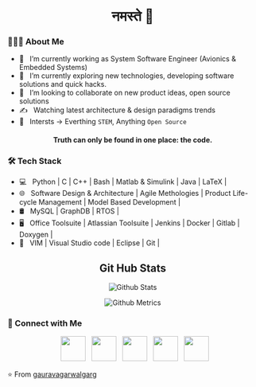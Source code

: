 <h1 align="center"> नमस्ते 🙏 </h1>

<h3> 👨🏻‍💻 About Me </h3>

- 💼 &nbsp; I’m currently working as System Software Engineer (Avionics & Embedded Systems)
- 🔭 &nbsp; I’m currently exploring new technologies, developing software solutions and quick hacks.
- 👯 &nbsp; I’m looking to collaborate on new product ideas, open source solutions
- ✍️  &nbsp; Watching latest architecture & design paradigms trends
- 🌱 &nbsp; Intersts -> Everthing `STEM`, Anything `Open Source`

<h4 align="center">Truth can only be found in one place: the code.</h4>

<h3>🛠 Tech Stack</h3>

- 💻 &nbsp; Python | C | C++ | Bash | Matlab & Simulink | Java | LaTeX |
- 🌐 &nbsp; Software Design & Architecture | Agile Methologies | Product Life-cycle Management | Model Based Development |
- 🛢 &nbsp; MySQL | GraphDB | RTOS |
- 🖥 &nbsp; Office Toolsuite | Atlassian Toolsuite | Jenkins | Docker | Gitlab | Doxygen |
- 🔧 &nbsp; VIM | Visual Studio code | Eclipse | Git |

<center>
<h2 align="center">Git Hub Stats</h2>
<p align="center"><img src="https://github-readme-stats.vercel.app/api?username=gauravagarwalgarg&show_icons=true&title_color=fff&icon_color=79ff97&text_color=9f9f9f&bg_color=151515") alt="Github Stats"></p>
<!--<p align="left"><img src="https://github-profile-trophy.vercel.app/?username=gauravagarwalgarg&theme=onedark") alt="Github Profile Trophy"></p> -->
<p align="center"><img src="https://metrics.lecoq.io/gauravagarwalgarg" alt="Github Metrics"></p>
</center>

<h3> 🤝 Connect with Me </h3>

<p align="center">
&nbsp; <a href="https://stackoverflow.com/users/6194954/gaurav-agarwal-garg" target="_blank" rel="noopener noreferrer"><img src="https://img.icons8.com/color/96/000000/stackoverflow.png" width="50" /></a>
&nbsp; <a href="https://www.linkedin.com/in/gauravagarwalgarg/" target="_blank" rel="noopener noreferrer"><img src="https://img.icons8.com/plasticine/100/000000/linkedin.png" width="50" /></a>
&nbsp; <a href="mailto:gauravagarwalgarg@gmail.com" target="_blank" rel="noopener noreferrer"><img src="https://img.icons8.com/plasticine/100/000000/gmail.png"  width="50" /></a>
&nbsp; <a href="https://twitter.com/gauravaggarg" target="_blank" rel="noopener noreferrer"><img src="https://img.icons8.com/plasticine/100/000000/twitter.png" width="50" /></a>
&nbsp; <a href="https://www.instagram.com/gauravagarwalgarg/" target="_blank" rel="noopener noreferrer"><img src="https://img.icons8.com/plasticine/100/000000/instagram-new.png" width="50" /></a>
</p>

⭐️ From [gauravagarwalgarg](https://github.com/gauravagarwalgarg)
